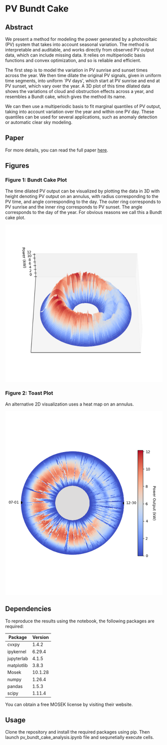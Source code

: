 # PV Bundt Cake

## Abstract
We present a method for modeling the power generated by a photovoltaic (PV) 
system that takes into account seasonal variation. The method is interpretable 
and auditable, and works directly from observed PV output data, which can 
include missing data. It relies on multiperiodic basis functions and convex 
optimization, and so is reliable and efficient.

The first step is to model the variation in PV sunrise and sunset times across 
the year. We then time dilate the original PV signals, given in uniform time 
segments, into uniform `PV days', which start at PV sunrise and end at PV sunset, 
which vary over the year. A 3D plot of this time dilated data shows the variations 
of cloud and obstruction effects across a year, and resembles a Bundt cake, which 
gives the method its name.

We can then use a multiperiodic basis to fit marginal quantiles of PV output, 
taking into account variation over the year and within one PV day. These quantiles 
can be used for several applications, such as anomaly detection or automatic 
clear sky modeling.

## Paper
For more details, you can read the full paper [here](https://stanford.edu/~boyd/papers/bundt.html).

## Figures

### Figure 1: Bundt Cake Plot
The time dilated PV output can be visualized by plotting the data in 3D with height 
denoting PV output on an annulus, with radius corresponding to the PV time, and 
angle corresponding to the day. The outer ring corresponds to PV sunrise and the 
inner ring corresponds to PV sunset. The angle corresponds to the day of the year. 
For obvious reasons we call this a Bundt cake plot.

![Bundt Cake Plot](figs/cake.png)

### Figure 2: Toast Plot
An alternative 2D visualization uses a heat map on an annulus.

![Toast Plot](figs/toast.png)

## Dependencies
To reproduce the results using the notebook, the following packages are required:

| Package      | Version  |
|--------------|----------|
| cvxpy        | 1.4.2    |
| ipykernel    | 6.29.4   |
| jupyterlab   | 4.1.5    |
| matplotlib   | 3.8.3    |
| Mosek        | 10.1.28  |
| numpy        | 1.26.4   |
| pandas       | 1.5.3    |
| scipy        | 1.11.4   |

You can obtain a free MOSEK license by visiting their website.

## Usage
Clone the repository and install the required packages using pip.
Then launch pv_bundt_cake_analysis.ipynb file and sequnetially execute cells.

